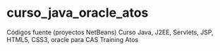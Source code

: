 # curso_java_oracle_atos
Códigos fuente (proyectos NetBeans) Curso Java, J2EE, Servlets, JSP, HTML5, CSS3, oracle para CAS Training Atos
